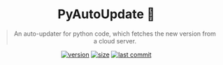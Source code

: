 <div align="center">

# PyAutoUpdate :tada:

> An auto-updater for python code, which fetches the new version from a cloud server.

[![version](https://img.shields.io/github/v/release/Theta69/PyAutoUpdate?include_prereleases)]()
[![size](https://img.shields.io/github/languages/code-size/Theta69/PyAutoUpdate)]()
[![last commit](https://img.shields.io/github/last-commit/Theta69/PyAutoUpdate)]()

</div>
